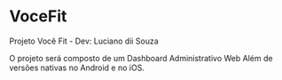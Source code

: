 # VoceFit
 Projeto Você Fit - Dev: Luciano dii Souza

O projeto será composto de um Dashboard Administrativo Web
Além de versões nativas no Android e no iOS.

